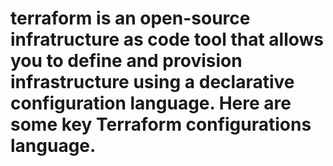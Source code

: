 # terraform is an open-source infratructure as code tool that allows you to define and provision infrastructure using a declarative configuration language. Here are some key Terraform configurations language.